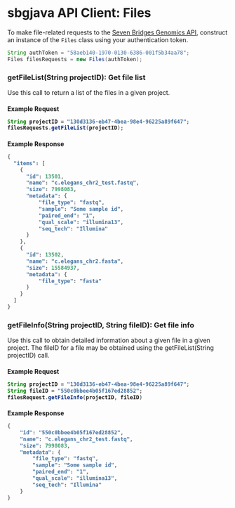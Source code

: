 # sbgjava API Client: Files

To make file-related requests to the [Seven Bridges Genomics API](https://docs.sbgenomics.com/display/developerhub/API%3A+Files), construct an instance of the `Files` class using your authentication token. 

```java
String authToken = "58aeb140-1970-0130-6386-001f5b34aa78";
Files filesRequests = new Files(authToken);
```
### getFileList(String projectID): Get file list

Use this call to return a list of the files in a given project. 

<h4> Example Request

```java
String projectID = "130d3136-eb47-4bea-98e4-96225a89f647";
filesRequests.getFileList(projectID);
```

<h4> Example Response

```java
{
  "items": [
    {
      "id": 13501,
      "name": "c.elegans_chr2_test.fastq",
      "size": 7998083,
      "metadata": {
          "file_type": "fastq",
          "sample": "Some sample id",
          "paired_end": "1",
          "qual_scale": "illumina13",
          "seq_tech": "Illumina"
      }
    },
    {
      "id": 13502,
      "name": "c.elegans_chr2.fasta",
      "size": 15584937,
      "metadata": {
          "file_type": "fasta"
      }
    }
  ]
}
```

### getFileInfo(String projectID, String fileID): Get file info

Use this call to obtain detailed information about a given file in a given project. The fileID for a file may be obtained using the getFileList(String projectID) call.

<h4> Example Request

```java
String projectID = "130d3136-eb47-4bea-98e4-96225a89f647";
String fileID = "550c0bbee4b05f167ed28852";
filesRequest.getFileInfo(projectID, fileID)
```

<h4> Example Response

```java
{  
    "id": "550c0bbee4b05f167ed28852",  
    "name": "c.elegans_chr2_test.fastq",  
    "size": 7998083,  
    "metadata": {  
        "file_type": "fastq",  
        "sample": "Some sample id", 
        "paired_end": "1",  
        "qual_scale": "illumina13",  
        "seq_tech": "Illumina"  
    }  
}
```
